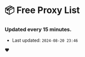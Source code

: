 # :package: Free Proxy List
### Updated every 15 minutes.

- Last updated: `2024-08-20 23:46`

:heart:
